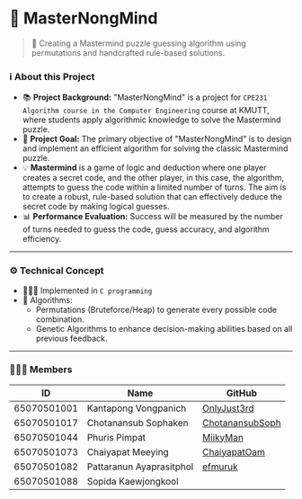 # 🔮 MasterNongMind
> 👀 Creating a Mastermind puzzle guessing algorithm using permutations and handcrafted rule-based solutions.

### ℹ️ About this Project
- 📚 **Project Background:** "MasterNongMind" is a project for `CPE231` `Algorithm course in the Computer Engineering` course at KMUTT, where students apply algorithmic knowledge to solve the Mastermind puzzle.
- 🎯 **Project Goal:** The primary objective of "MasterNongMind" is to design and implement an efficient algorithm for solving the classic Mastermind puzzle.
- 💡 **Mastermind** is a game of logic and deduction where one player creates a secret code, and the other player, in this case, the algorithm, attempts to guess the code within a limited number of turns. The aim is to create a robust, rule-based solution that can effectively deduce the secret code by making logical guesses.
- 📊 **Performance Evaluation:** Success will be measured by the number of turns needed to guess the code, guess accuracy, and algorithm efficiency.

---

### ⚙️ Technical Concept 
- 🧑🏻‍💻 Implemented in `C programming`  
- 🤖 Algorithms:
  - Permutations (Bruteforce/Heap) to generate every possible code combination.
  - Genetic Algorithms to enhance decision-making abilities based on all previous feedback.
--- 

### 🧑🏻‍💻 Members

| ID          | Name                       | GitHub                                                |
| ----------- | -------------------------- | --------------------------------------------          |
| 65070501001 | Kantapong Vongpanich       | [OnlyJust3rd](https://github.com/OnlyJust3rd)         |
| 65070501017 | Chotanansub Sophaken       | [ChotanansubSoph](https://github.com/ChotanansubSoph) |
| 65070501044 | Phuris Pimpat              | [MiikyMan](https://github.com/MiikyMan)               |
| 65070501073 | Chaiyapat Meeying          | [ChaiyapatOam](https://github.com/ChaiyapatOam)       |
| 65070501082 | Pattaranun Ayaprasitphol   | [efmuruk](https://github.com/efmuruk)                 |
| 65070501088 | Sopida Kaewjongkool        |                                                       |

